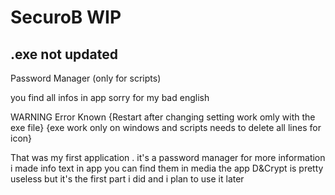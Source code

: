 # SecuroB WIP
## .exe not updated
Password Manager (only for scripts)

you find all infos in app sorry for my bad english

WARNING
   Error Known {Restart after changing setting work omly with the exe file}
                 {exe work only on windows and scripts needs to delete all lines for icon}


That was my first application .
it's a password manager for more information i made info text in app
you can find them in media                                                                                                                                                the app D&Crypt is pretty useless but it's the first part i did and i plan to use it later

